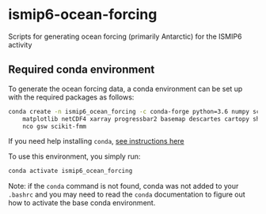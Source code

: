 # ismip6-ocean-forcing

Scripts for generating ocean forcing (primarily Antarctic) for the ISMIP6 activity

## Required conda environment

To generate the ocean forcing data, a conda environment can be set up with
the required packages as follows:

```bash
conda create -n ismip6_ocean_forcing -c conda-forge python=3.6 numpy scipy \
    matplotlib netCDF4 xarray progressbar2 basemap descartes cartopy shapely \
    nco gsw scikit-fmm
```

If you need help installing `conda`,
[see instructions here](https://docs.anaconda.com/anaconda/install/)

To use this environment, you simply run:
```bash
conda activate ismip6_ocean_forcing
```
Note: if the `conda` command is not found, conda was not added to your
`.bashrc` and you may need to read the `conda` documentation to figure out how
to activate the base conda environment.

